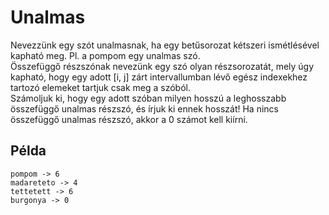 # Unalmas  

Nevezzünk egy szót unalmasnak, ha egy betűsorozat kétszeri ismétlésével kapható meg. Pl. a pompom egy unalmas szó.  
Összefüggő részszónak nevezünk egy szó olyan részsorozatát, mely úgy kapható, hogy egy adott [i, j] zárt intervallumban lévő egész indexekhez tartozó elemeket tartjuk csak meg a szóból.  
Számoljuk ki, hogy egy adott szóban milyen hosszú a leghosszabb összefüggő unalmas részszó, és írjuk ki ennek hosszát! Ha nincs összefüggő unalmas részszó, akkor a 0 számot kell kiírni.  

## Példa  
```
pompom -> 6  
madareteto -> 4  
tettetett -> 6  
burgonya -> 0  
```